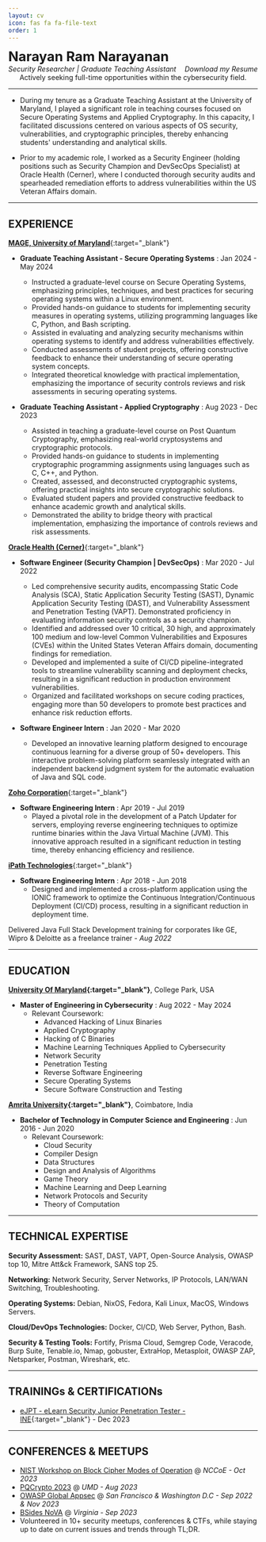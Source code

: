```yaml
---
layout: cv
icon: fas fa fa-file-text
order: 1
---
```

<div style="display: flex; justify-content: space-between;">
  <div style="font-size: 27px;">
    <b>Narayan Ram Narayanan</b>
  </div>
</div>


<div style="display: flex; justify-content: space-between;">
  <div style="font-size: 14px;">
    <i>Security Researcher | Graduate Teaching Assistant</i>
  </div>
  <div style="font-size: 14px;">
    <a href="/assets/narayan_ram_narayanan_resume.pdf" style="text-decoration: none; background-color: transparent; margin-left: auto;" target="_blank">
    <i>Download my Resume</i></a>
  </div>
</div>

<div style="display: flex; justify-content: center;">
  <div style="font-size: 8px;"> </div>
</div>

<div style="display: flex; justify-content: center;">
  <div style="font-size: 14px;">Actively seeking full-time opportunities within the cybersecurity field.</div>
</div>

---

- During my tenure as a Graduate Teaching Assistant at the University of Maryland, I played a significant role in teaching courses focused on Secure Operating Systems and Applied Cryptography. In this capacity, I facilitated discussions centered on various aspects of OS security, vulnerabilities, and cryptographic principles, thereby enhancing students' understanding and analytical skills.

- Prior to my academic role, I worked as a Security Engineer (holding positions such as Security Champion and DevSecOps Specialist) at Oracle Health (Cerner), where I conducted thorough security audits and spearheaded remediation efforts to address vulnerabilities within the US Veteran Affairs domain.

---

## EXPERIENCE

[**MAGE, University of Maryland**](https://www.umd.edu/){:target="_blank"}
  - **Graduate Teaching Assistant - Secure Operating Systems** : Jan 2024 - May 2024
    - Instructed a graduate-level course on Secure Operating Systems, emphasizing principles, techniques, and best practices for securing operating systems within a Linux environment.
    - Provided hands-on guidance to students for implementing security measures in operating systems, utilizing programming languages like C, Python, and Bash scripting.
    - Assisted in evaluating and analyzing security mechanisms within operating systems to identify and address vulnerabilities effectively.
    - Conducted assessments of student projects, offering constructive feedback to enhance their understanding of secure operating system concepts.
    - Integrated theoretical knowledge with practical implementation, emphasizing the importance of security controls reviews and risk assessments in securing operating systems.

  - **Graduate Teaching Assistant - Applied Cryptography** : Aug 2023 - Dec 2023
    - Assisted in teaching a graduate-level course on Post Quantum Cryptography, emphasizing real-world cryptosystems and cryptographic protocols.
    - Provided hands-on guidance to students in implementing cryptographic programming assignments using languages such as C, C++, and Python.
    - Created, assessed, and deconstructed cryptographic systems, offering practical insights into secure cryptographic solutions.
    - Evaluated student papers and provided constructive feedback to enhance academic growth and analytical skills.
    - Demonstrated the ability to bridge theory with practical implementation, emphasizing the importance of controls reviews and risk assessments.

[**Oracle Health (Cerner)**](https://www.cerner.com/){:target="_blank"}
  - **Software Engineer (Security Champion \| DevSecOps)** : Mar 2020 - Jul 2022
    - Led comprehensive security audits, encompassing Static Code Analysis (SCA), Static Application Security Testing (SAST), Dynamic Application Security Testing (DAST), and Vulnerability Assessment and Penetration Testing (VAPT). Demonstrated proficiency in evaluating information security controls as a security champion.
    - Identified and addressed over 10 critical, 30 high, and approximately 100 medium and low-level Common Vulnerabilities and Exposures (CVEs) within the United States Veteran Affairs domain, documenting findings for remediation.
    - Developed and implemented a suite of CI/CD pipeline-integrated tools to streamline vulnerability scanning and deployment checks, resulting in a significant reduction in production environment vulnerabilities.
    - Organized and facilitated workshops on secure coding practices, engaging more than 50 developers to promote best practices and enhance risk reduction efforts.

  - **Software Engineer Intern** : Jan 2020 - Mar 2020
    - Developed an innovative learning platform designed to encourage continuous learning for a diverse group of 50+ developers. This interactive problem-solving platform seamlessly integrated with an independent backend judgment system for the automatic evaluation of Java and SQL code.

[**Zoho Corporation**](https://www.zoho.com/){:target="_blank"}
  - **Software Engineering Intern** : Apr 2019 - Jul 2019
    - Played a pivotal role in the development of a Patch Updater for servers, employing reverse engineering techniques to optimize runtime binaries within the Java Virtual Machine (JVM). This innovative approach resulted in a significant reduction in testing time, thereby enhancing efficiency and resilience.

[**iPath Technologies**](https://www.ipathtech.com/){:target="_blank"}
  - **Software Engineering Intern** : Apr 2018 - Jun 2018
    - Designed and implemented a cross-platform application using the IONIC framework to optimize the Continuous Integration/Continuous Deployment (CI/CD) process, resulting in a significant reduction in deployment time.

Delivered Java Full Stack Development training for corporates like GE, Wipro & Deloitte as a freelance trainer - *Aug 2022*

---

## EDUCATION

**[University Of Maryland](https://www.umd.edu/){:target="_blank"}**, College Park, USA
  - **Master of Engineering in Cybersecurity** : Aug 2022 - May 2024 
    - Relevant Coursework:
      - Advanced Hacking of Linux Binaries
      - Applied Cryptography
      - Hacking of C Binaries
      - Machine Learning Techniques Applied to Cybersecurity
      - Network Security
      - Penetration Testing
      - Reverse Software Engineering
      - Secure Operating Systems
      - Secure Software Construction and Testing

**[Amrita University](https://www.amrita.edu/){:target="_blank"}**, Coimbatore, India
  - **Bachelor of Technology in Computer Science and Engineering** : Jun 2016 - Jun 2020 
    - Relevant Coursework:
      - Cloud Security
      - Compiler Design
      - Data Structures
      - Design and Analysis of Algorithms
      - Game Theory
      - Machine Learning and Deep Learning
      - Network Protocols and Security
      - Theory of Computation

---

## TECHNICAL EXPERTISE

**Security Assessment:** SAST, DAST, VAPT, Open-Source Analysis, OWASP top 10, Mitre Att&ck Framework, SANS top 25.

**Networking:** Network Security, Server Networks, IP Protocols, LAN/WAN Switching, Troubleshooting.

**Operating Systems:** Debian, NixOS, Fedora, Kali Linux, MacOS, Windows Servers.

**Cloud/DevOps Technologies:** Docker, CI/CD, Web Server, Python, Bash.

**Security & Testing Tools:** Fortify, Prisma Cloud, Semgrep Code, Veracode, Burp Suite, Tenable.io, Nmap, gobuster, ExtraHop, Metasploit, OWASP ZAP, Netsparker, Postman, Wireshark, etc.

---

## TRAININGs & CERTIFICATIONs

- [eJPT - eLearn Security Junior Penetration Tester - INE](https://scl.io/FEb8iAE){:target="_blank"} - Dec 2023

---

## CONFERENCES & MEETUPS

- [NIST Workshop on Block Cipher Modes of Operation](https://www.nist.gov/news-events/events/2023/10/third-nist-workshop-block-cipher-modes-operation-2023) @ *NCCoE - Oct 2023*
- [PQCrypto 2023](https://pqcrypto2023.umiacs.io/) @ *UMD - Aug 2023*
- [OWASP Global Appsec](https://owasp.org/events/) @ *San Francisco & Washington D.C - Sep 2022 & Nov 2023*
- [BSides NoVA](https://www.bsidesnova.org/) @ *Virginia - Sep 2023*
- Volunteered in 10+ security meetups, conferences & CTFs, while staying up to date on current issues and trends through TL;DR.
